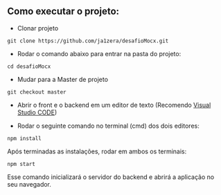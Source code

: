 ## Como executar o projeto:

- Clonar projeto

```
git clone https://github.com/ja1zera/desafioMocx.git
```

- Rodar o comando abaixo para entrar na pasta do projeto:

``` 
cd desafioMocx
```

- Mudar para a Master de projeto

```
git checkout master
```

- Abrir o front e o backend em um editor de texto  (Recomendo [Visual Studio CODE](<https://code.visualstudio.com/>))

- Rodar o seguinte comando no terminal (cmd) dos dois editores:

```
npm install
```

Após terminadas as instalações, rodar em ambos os terminais:

```
npm start
```

Esse comando inicializará o servidor do backend e 
abrirá a aplicação no seu navegador.
